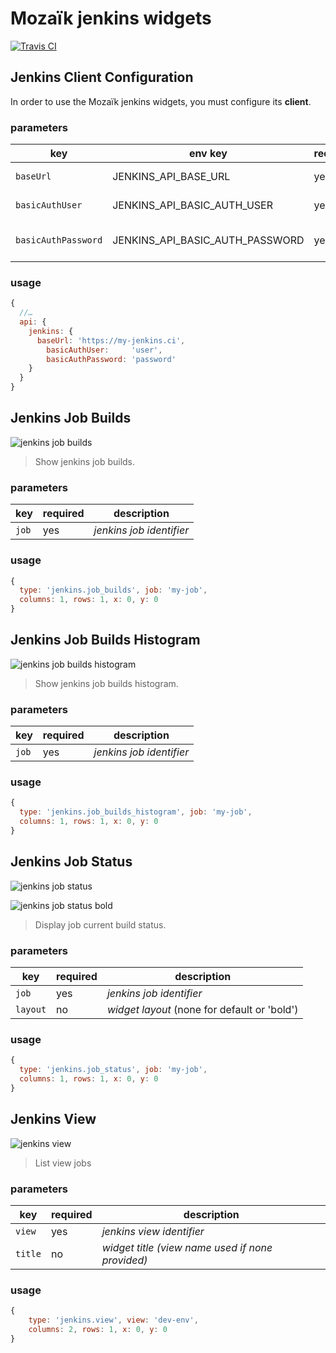 # Mozaïk jenkins widgets

[![Travis CI](https://img.shields.io/travis/plouc/mozaik-ext-jenkins.svg?style=flat-square)](https://travis-ci.org/plouc/mozaik-ext-jenkins)

## Jenkins Client Configuration

In order to use the Mozaïk jenkins widgets, you must configure its **client**.

### parameters

key                 | env key                         | required | description
--------------------|---------------------------------|----------|-----------------------------------
`baseUrl`           | JENKINS_API_BASE_URL            | yes      | *jenkins base url*
`basicAuthUser`     | JENKINS_API_BASIC_AUTH_USER     | yes      | *jenkins auth user*
`basicAuthPassword` | JENKINS_API_BASIC_AUTH_PASSWORD | yes      | *jenkins auth password*

### usage

```javascript
{
  //…
  api: {
    jenkins: {
      baseUrl: 'https://my-jenkins.ci',
        basicAuthUser:     'user',
        basicAuthPassword: 'password'
    }
  }
}
```



## Jenkins Job Builds

![jenkins job builds](https://raw.githubusercontent.com/plouc/mozaik-ext-jenkins/master/preview/jenkins.job_builds.png)

> Show jenkins job builds.

### parameters

key   | required | description
------|----------|---------------
`job` | yes      | *jenkins job identifier*

### usage

```javascript
{
  type: 'jenkins.job_builds', job: 'my-job',
  columns: 1, rows: 1, x: 0, y: 0
}
```



## Jenkins Job Builds Histogram

![jenkins job builds histogram](https://raw.githubusercontent.com/plouc/mozaik-ext-jenkins/master/preview/jenkins.job_builds_histogram.png)

> Show jenkins job builds histogram.

### parameters

key   | required | description
------|----------|---------------
`job` | yes      | *jenkins job identifier*

### usage

```javascript
{
  type: 'jenkins.job_builds_histogram', job: 'my-job',
  columns: 1, rows: 1, x: 0, y: 0
}
```



## Jenkins Job Status

![jenkins job status](https://raw.githubusercontent.com/plouc/mozaik-ext-jenkins/master/preview/jenkins.job_status.png)

![jenkins job status bold](https://raw.githubusercontent.com/plouc/mozaik-ext-jenkins/master/preview/jenkins.job_status_bold.png)

> Display job current build status.

### parameters

key      | required |description
---------|----------|---------------
`job`    | yes      | *jenkins job identifier*
`layout` | no       | *widget layout* (none for default or 'bold')

### usage

```javascript
{
  type: 'jenkins.job_status', job: 'my-job',
  columns: 1, rows: 1, x: 0, y: 0
}
```



## Jenkins View

![jenkins view](https://raw.githubusercontent.com/plouc/mozaik-ext-jenkins/master/preview/jenkins.view.png)

> List view jobs

### parameters

key     | required | description
--------|----------|---------------
`view`  | yes      | *jenkins view identifier*
`title` | no       | *widget title (view name used if none provided)*

### usage

```javascript
{
    type: 'jenkins.view', view: 'dev-env',
    columns: 2, rows: 1, x: 0, y: 0
}
```